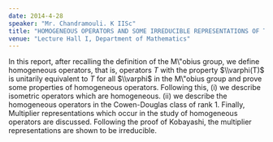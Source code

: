 ```yaml
---
date: 2014-4-28
speaker: "Mr. Chandramouli. K IISc"
title: "HOMOGENEOUS OPERATORS AND SOME IRREDUCIBLE REPRESENTATIONS OF THE MOBIUS GROUP"
venue: "Lecture Hall I, Department of Mathematics"
---
```

In this report, after recalling the definition of the M\\"obius group, we
define homogeneous operators, that is, operators $T$ with the property
$\\varphi(T)$ is unitarily equivalent to $T$ for all $\\varphi$ in the
M\\"obius group and prove some properties of homogeneous operators.
Following this,
(i)  we describe isometric operators which are homogeneous.
(ii) we describe the homogeneous operators in the Cowen-Douglas class of
rank 1.
Finally, Multiplier representations which occur in the study of
homogeneous operators are discussed. Following the proof of Kobayashi, the
multiplier representations are shown to be irreducible.
